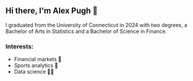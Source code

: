 ## Hi there, I'm Alex Pugh 👋

I graduated from the University of Connecticut in 2024 with two degrees, a Bachelor of Arts in Statistics and a Bachelor of Science in Finance.

### Interests:

- Financial markets 💸
- Sports analytics 🏅
- Data science 👨‍🔬

<!--
**alexrpugh/alexrpugh** is a ✨ _special_ ✨ repository because its `README.md` (this file) appears on your GitHub profile.

Here are some ideas to get you started:

- 🔭 I’m currently working on ...
- 🌱 I’m currently learning ...
- 👯 I’m looking to collaborate on ...
- 🤔 I’m looking for help with ...
- 💬 Ask me about ...
- 📫 How to reach me: ...
- 😄 Pronouns: ...
- ⚡ Fun fact: ...
-->
